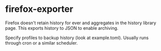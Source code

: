 # firefox-exporter
Firefox doesn't retain history for ever and aggregates in the history library page. This exports history to JSON to enable archiving.

Specify profiles to backup history (look at example.toml). Usually runs through cron or a similar scheduler.

